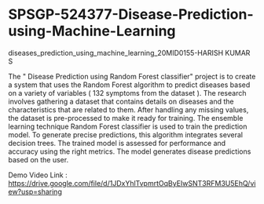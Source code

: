 # SPSGP-524377-Disease-Prediction-using-Machine-Learning
diseases_prediction_using_machine_learning_20MID0155-HARISH KUMAR S

The " Disease Prediction using Random Forest classifier" project is to create a system that uses the Random Forest algorithm to predict diseases based on a variety of variables ( 132 symptoms from the dataset ).
The research involves gathering a dataset that contains details on diseases and the characteristics that are related to them. After handling any missing values, the dataset is pre-processed to make it ready for training. 
The ensemble learning technique Random Forest classifier is used to train the prediction model. 
To generate precise predictions, this algorithm integrates several decision trees. The trained model is assessed for performance and accuracy using the right metrics. 
The model generates disease predictions based on the user.

Demo Video Link : https://drive.google.com/file/d/1JDxYhlTvpmrtOqByEIwSNT3RFM3U5EhQ/view?usp=sharing
